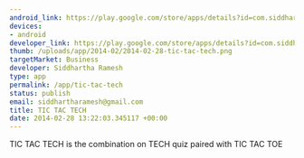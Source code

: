 ```yaml
--- 
android_link: https://play.google.com/store/apps/details?id=com.siddhartha.tictactech
devices: 
- android
developer_link: https://play.google.com/store/apps/details?id=com.siddhartha.tictactech
thumb: /uploads/app/2014-02/2014-02-28-tic-tac-tech.png
targetMarket: Business
developer: Siddhartha Ramesh
type: app
permalink: /app/tic-tac-tech
status: publish
email: siddhartharamesh@gmail.com
title: TIC TAC TECH
date: 2014-02-28 13:22:03.345117 +00:00
---
```


TIC TAC TECH is the combination on TECH quiz paired with TIC TAC TOE
